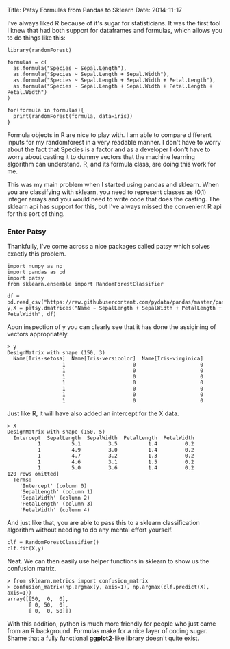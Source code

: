 Title: Patsy Formulas from Pandas to Sklearn
Date: 2014-11-17

I've always liked R because of it's sugar for statisticians. It was the first tool I knew that had both support for dataframes and formulas, which allows you to do things like this:

	library(randomForest) 

	formulas = c(
	  as.formula("Species ~ Sepal.Length"),
	  as.formula("Species ~ Sepal.Length + Sepal.Width"),
	  as.formula("Species ~ Sepal.Length + Sepal.Width + Petal.Length"),
	  as.formula("Species ~ Sepal.Length + Sepal.Width + Petal.Length + Petal.Width")
	)

	for(formula in formulas){
	  print(randomForest(formula, data=iris))
	}
	
Formula objects in R are nice to play with. I am able to compare different inputs for my randomforest in a very readable manner. I don't have to worry about the fact that Species is a factor and as a developer I don't have to worry about casting it to dummy vectors that the machine learning algorithm can understand. R, and its formula class, are doing this work for me.

This was my main problem when I started using pandas and sklearn. When you are classifying with sklearn, you need to represent classes as (0,1) integer arrays and you would need to write code that does the casting. The sklearn api has support for this, but I've always missed the convenient R api for this sort of thing.

### Enter Patsy

Thankfully, I've come across a nice packages called patsy which solves exactly this problem.

	import numpy as np 
	import pandas as pd 
	import patsy
	from sklearn.ensemble import RandomForestClassifier

	df = pd.read_csv("https://raw.githubusercontent.com/pydata/pandas/master/pandas/tests/data/iris.csv")
	y,X = patsy.dmatrices("Name ~ SepalLength + SepalWidth + PetalLength + PetalWidth", df)

Apon inspection of y you can clearly see that it has done the assigining of vectors appropriately.

	> y
	DesignMatrix with shape (150, 3)
	  Name[Iris-setosa]  Name[Iris-versicolor]  Name[Iris-virginica]
	                  1                      0                     0
	                  1                      0                     0
	                  1                      0                     0
	                  1                      0                     0
	                  1                      0                     0
	                  1                      0                     0
	                  1                      0                     0

Just like R, it will have also added an intercept for the X data.

	> X
	DesignMatrix with shape (150, 5)
	  Intercept  SepalLength  SepalWidth  PetalLength  PetalWidth
	          1          5.1         3.5          1.4         0.2
	          1          4.9         3.0          1.4         0.2
	          1          4.7         3.2          1.3         0.2
	          1          4.6         3.1          1.5         0.2
	          1          5.0         3.6          1.4         0.2
	120 rows omitted]
	  Terms:
	    'Intercept' (column 0)
	    'SepalLength' (column 1)
	    'SepalWidth' (column 2)
	    'PetalLength' (column 3)
	    'PetalWidth' (column 4)

And just like that, you are able to pass this to a sklearn classification algorithm without needing to do any mental effort yourself.

	clf = RandomForestClassifier()
	clf.fit(X,y)

Neat. We can then easily use helper functions in sklearn to show us the confusion matrix.

	> from sklearn.metrics import confusion_matrix
	> confusion_matrix(np.argmax(y, axis=1), np.argmax(clf.predict(X), axis=1))
	array([[50,  0,  0],
	       [ 0, 50,  0],
	       [ 0,  0, 50]])

With this addition, python is much more friendly for people who just came from an R background. Formulas make for a nice layer of coding sugar. Shame that a fully functional **ggplot2**-like library doesn't quite exist. 
